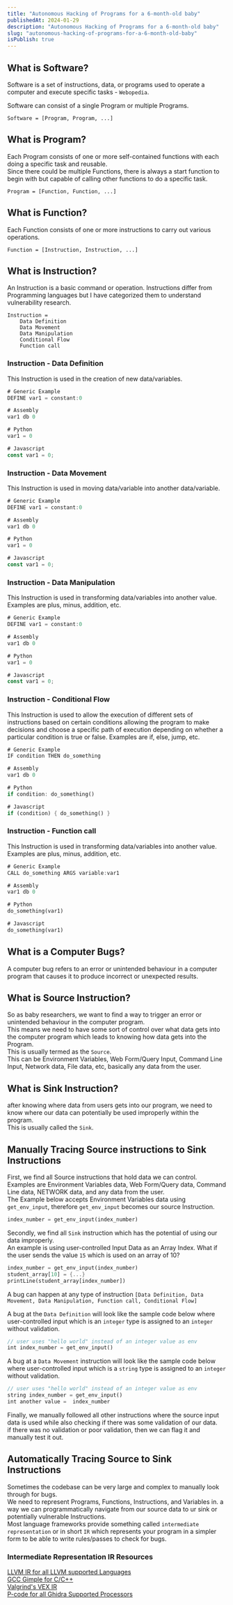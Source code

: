 ```yaml
---
title: "Autonomous Hacking of Programs for a 6-month-old baby"
publishedAt: 2024-01-29
description: "Autonomous Hacking of Programs for a 6-month-old baby"
slug: "autonomous-hacking-of-programs-for-a-6-month-old-baby"
isPublish: true
---
```


## What is Software?
  
Software is a set of instructions, data, or programs used to operate a computer and execute specific tasks - `Webopedia`.


Software can consist of a single Program or multiple Programs.
```
Software = [Program, Program, ...]
```

## What is Program?
Each Program consists of one or more self-contained functions with each doing a specific task and reusable.  
Since there could be multiple Functions, there is always a start function to begin with but capable of calling other functions to do a specific task.
```
Program = [Function, Function, ...]
```

## What is Function?
Each Function consists of one or more instructions to carry out various operations. 
```
Function = [Instruction, Instruction, ...]
```

## What is Instruction?
An Instruction is a basic command or operation.
Instructions differ from Programming languages but I have categorized them to understand vulnerability research.
```
Instruction = 
    Data Definition  
    Data Movement           
    Data Manipulation    
    Conditional Flow         
    Function call        
```

### Instruction - Data Definition
This Instruction is used in the creation of new data/variables.
```rust
# Generic Example
DEFINE var1 = constant:0

# Assembly 
var1 db 0

# Python
var1 = 0

# Javascript
const var1 = 0;
```

### Instruction - Data Movement 
This Instruction is used in moving data/variable into another data/variable.
```rust
# Generic Example
DEFINE var1 = constant:0

# Assembly 
var1 db 0

# Python
var1 = 0

# Javascript
const var1 = 0;
```

### Instruction - Data Manipulation
This Instruction is used in transforming data/variables into another value.
Examples are plus, minus, addition, etc.
```rust
# Generic Example
DEFINE var1 = constant:0

# Assembly 
var1 db 0

# Python
var1 = 0

# Javascript
const var1 = 0;
```

### Instruction - Conditional Flow
This Instruction is used to allow the execution of different sets of instructions based on certain conditions allowing the program to make decisions and choose a specific path of execution depending on whether a particular condition is true or false.
Examples are if, else, jump, etc.
```rust
# Generic Example
IF condition THEN do_something

# Assembly 
var1 db 0

# Python
if condition: do_something()

# Javascript
if (condition) { do_something() }
```

### Instruction - Function call
This Instruction is used in transforming data/variables into another value.
Examples are plus, minus, addition, etc.
```rust
# Generic Example
CALL do_something ARGS variable:var1

# Assembly 
var1 db 0

# Python
do_something(var1)

# Javascript
do_something(var1)
```

## What is a Computer Bugs?
A computer bug refers to an error or unintended behaviour in a computer program that causes it to produce incorrect or unexpected results.

## What is Source Instruction?
So as baby researchers, we want to find a way to trigger an error or unintended behaviour in the computer program.  
This means we need to have some sort of control over what data gets into the computer program which leads to knowing how data gets into the Program.  
This is usually termed as the `Source`.  
This can be Environment Variables, Web Form/Query Input, Command Line Input,  Network data, File data, etc, basically any data from the user.

## What is Sink Instruction?
after knowing where data from users gets into our program, we need to know where our data can potentially be used improperly within the program.  
This is usually called the `Sink`.

## Manually Tracing Source instructions to Sink Instructions
First, we find all Source instructions that hold data we can control.  
Examples are Environment Variables data, Web Form/Query data, Command Line data, NETWORK data, and any data from the user.  
The Example below accepts Environment Variables data using `get_env_input`, therefore `get_env_input` becomes our source Instruction.
```rust
index_number = get_env_input(index_number)
```

Secondly, we find all `Sink` instruction which has the potential of using our data improperly.  
An example is using user-controlled Input Data as an Array Index. What if the user sends the value `15` which is used on an array of 10?
```rust
index_number = get_env_input(index_number)
student_array[10] = {...}
printLine(student_array[index_number])
```
A bug can happen at any type of instruction `[Data Definition, Data Movement, Data Manipulation, Function call, Conditional Flow]`

A bug at the `Data Definition` will look like the sample code below where user-controlled input which is an `integer` type is assigned to an `integer` without validation.
```rust
// user uses "hello world" instead of an integer value as env
int index_number = get_env_input()
```

A bug at a `Data Movement` instruction will look like the sample code below where user-controlled input which is a `string` type is assigned to an `integer` without validation.
```rust
// user uses "hello world" instead of an integer value as env
string index_number = get_env_input()
int another value =  index_number
```

Finally, we manually followed all other instructions where the source input data is used while also checking if there was some validation of our data.  
if there was no validation or poor validation, then we can flag it and manually test it out.  


## Automatically Tracing Source to Sink Instructions 
Sometimes the codebase can be very large and complex to manually look through for bugs.  
We need to represent Programs, Functions, Instructions, and Variables in. a way we can programmatically navigate from our source data to ur sink or potentially vulnerable Instructions.   
 Most language frameworks provide something called `intermediate representation` or in short `IR` which represents your program in a simpler form to be able to write rules/passes to check for bugs.   

### Intermediate Representation IR Resources 
[LLVM IR for all LLVM supported Languages](https://llvm.org/docs/LangRef.html)  
[GCC Gimple for C/C++](https://llvm.org/docs/LangRef.html)  
[Valgrind's VEX IR](https://github.com/angr/pyvex)  
[P-code for all Ghidra Supported Processors](https://riverloopsecurity.com/blog/2019/05/pcode/)
